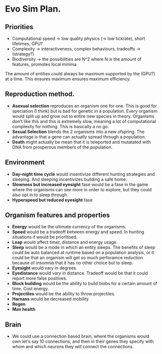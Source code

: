 # Evo Sim Plan.

## Priorities
* Computational speed -> low quality physics (-> low tickrate), short lifetimes, GPU?
* Complexity -> interactiveness, complex behaviours, tradeoffs -> (strategy?)
* Biodiversity -> the possibilities are N^2 where N is the amount of features, promotes local minima

The amount of entities could always be maximum supported by the (GPU?) at a time. This ensures maximum ensures maximum efficiency.

## Reproduction method. 
* **Asexual selection** reproduces an organism one for one. This is good for speciation (I think) but is bad for genetic in a population. Every organism would split up and grow out to entire new species in theory. Organisms don't like this and this is extremely slow, meaning a lot of computational complexity for nothing. This is basically a no go.
* **Sexual Selection** blends the 2 organisms into a new ofspring. The advantage is that a gene can actually spread through a population.
* **Death** might actually be mean that it is teleported and mutatated with DNA from prosperous members of the population.

## Environment
* **Day-night time cycle** would insentivize different hunting strategies and sleeping. And sleeping incentivizes building a safe home. 
* **Slowness but increased eyesight** fase would be a fase in the game where the organisms can see more in order to explore, but they could also opt in to sleep through. 
* **Hyperspeed but reduced eyesight** fase


## Organism features and properties
* **Energy** would be the ultimate currency of the organisms.
* **Speed** would be a tradeoff between energy and speed. In hunting situations it would be prioritised.
* **Leap** would affect timer, distance and energy usage.
* **Sleep** would be a mode in which an entity sleeps. The benefits of sleep could be auto balanced at runtime based on a population analysis, or it could be that an organism will get so much perforamce reduction because of insomnia that it has no other choice but to sleep.
* **Eyesight** would vary in degrees.
* **Eyedistance** would vary in distance. Tradeoff would be that it could report more false positives.
* **Block building** would be the ability to build blobs for a certain amount of time. Cost energy.
* **Projectiles** would be the ability to throw projectiles. 
* **Harnass** would be decreased mobility.
* **Regen**
* **Max health**



## Brain
* We could use a connection based brain, where the organisms would own let's say 10 connections, and then in their genes they specify with whom and which neurons they will connect the connections. 
